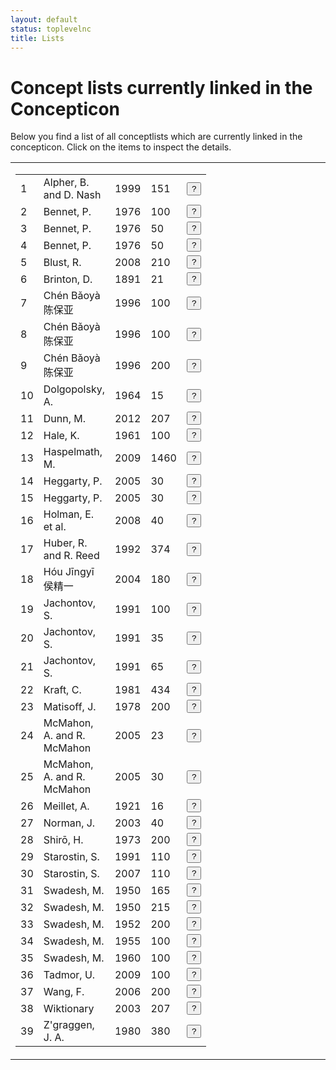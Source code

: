 ```yaml
---
layout: default
status: toplevelnc
title: Lists
---
```

<div style="display:none">t5</div>

# Concept lists currently linked in the Concepticon

Below you find a list of all conceptlists which are currently linked in the concepticon. Click on the items to inspect the details.





<table style="border:0px solid white;width:100%"><tr><td style="border:0px solid white;vertical-align:top;width:50%"><div style="display:inline;float:left">
<table id="conceptlists" class=""><tbody><tr id="Alpher-1999-151"><td>1</td><td>Alpher, B. and D. Nash</td><td>1999</td><td>151</td><td><button class="btn-xs btn" onclick="showReference('Alpher-1999-151')">?</button></td></tr><tr id="Bennet-1976-100"><td>2</td><td>Bennet, P.</td><td>1976</td><td>100</td><td><button class="btn-xs btn" onclick="showReference('Bennet-1976-100')">?</button></td></tr><tr id="Bennet-1976-50a"><td>3</td><td>Bennet, P.</td><td>1976</td><td>50</td><td><button class="btn-xs btn" onclick="showReference('Bennet-1976-50a')">?</button></td></tr><tr id="Bennet-1976-50b"><td>4</td><td>Bennet, P.</td><td>1976</td><td>50</td><td><button class="btn-xs btn" onclick="showReference('Bennet-1976-50b')">?</button></td></tr><tr id="Blust-2008-210"><td>5</td><td>Blust, R.</td><td>2008</td><td>210</td><td><button class="btn-xs btn" onclick="showReference('Blust-2008-210')">?</button></td></tr><tr id="Brinton-1891-21"><td>6</td><td>Brinton, D.</td><td>1891</td><td>21</td><td><button class="btn-xs btn" onclick="showReference('Brinton-1891-21')">?</button></td></tr><tr id="Chén-1996-100a"><td>7</td><td>Chén Bǎoyà 陈保亚</td><td>1996</td><td>100</td><td><button class="btn-xs btn" onclick="showReference('Chén-1996-100a')">?</button></td></tr><tr id="Chén-1996-100b"><td>8</td><td>Chén Bǎoyà 陈保亚</td><td>1996</td><td>100</td><td><button class="btn-xs btn" onclick="showReference('Chén-1996-100b')">?</button></td></tr><tr id="Chén-1996-200"><td>9</td><td>Chén Bǎoyà 陈保亚</td><td>1996</td><td>200</td><td><button class="btn-xs btn" onclick="showReference('Chén-1996-200')">?</button></td></tr><tr id="Dolgopolsky-1964-15"><td>10</td><td>Dolgopolsky, A.</td><td>1964</td><td>15</td><td><button class="btn-xs btn" onclick="showReference('Dolgopolsky-1964-15')">?</button></td></tr><tr id="Dunn-2012-207"><td>11</td><td>Dunn, M.</td><td>2012</td><td>207</td><td><button class="btn-xs btn" onclick="showReference('Dunn-2012-207')">?</button></td></tr><tr id="Hale-1961-100"><td>12</td><td>Hale, K.</td><td>1961</td><td>100</td><td><button class="btn-xs btn" onclick="showReference('Hale-1961-100')">?</button></td></tr><tr id="Haspelmath-2009-1460"><td>13</td><td>Haspelmath, M.</td><td>2009</td><td>1460</td><td><button class="btn-xs btn" onclick="showReference('Haspelmath-2009-1460')">?</button></td></tr><tr id="Heggarty-2005-30a"><td>14</td><td>Heggarty, P.</td><td>2005</td><td>30</td><td><button class="btn-xs btn" onclick="showReference('Heggarty-2005-30a')">?</button></td></tr><tr id="Heggarty-2005-30b"><td>15</td><td>Heggarty, P.</td><td>2005</td><td>30</td><td><button class="btn-xs btn" onclick="showReference('Heggarty-2005-30b')">?</button></td></tr><tr id="Holman-2008-40"><td>16</td><td>Holman, E. et al.</td><td>2008</td><td>40</td><td><button class="btn-xs btn" onclick="showReference('Holman-2008-40')">?</button></td></tr><tr id="Huber-1992-374"><td>17</td><td>Huber, R. and R. Reed</td><td>1992</td><td>374</td><td><button class="btn-xs btn" onclick="showReference('Huber-1992-374')">?</button></td></tr><tr id="Hóu-2004-180"><td>18</td><td>Hóu Jīngyī 侯精一</td><td>2004</td><td>180</td><td><button class="btn-xs btn" onclick="showReference('Hóu-2004-180')">?</button></td></tr><tr id="Jachontov-1991-100"><td>19</td><td>Jachontov, S.</td><td>1991</td><td>100</td><td><button class="btn-xs btn" onclick="showReference('Jachontov-1991-100')">?</button></td></tr><tr id="Jachontov-1991-35"><td>20</td><td>Jachontov, S.</td><td>1991</td><td>35</td><td><button class="btn-xs btn" onclick="showReference('Jachontov-1991-35')">?</button></td></tr><tr id="Jachontov-1991-65"><td>21</td><td>Jachontov, S.</td><td>1991</td><td>65</td><td><button class="btn-xs btn" onclick="showReference('Jachontov-1991-65')">?</button></td></tr><tr id="Kraft-1981-434"><td>22</td><td>Kraft, C.</td><td>1981</td><td>434</td><td><button class="btn-xs btn" onclick="showReference('Kraft-1981-434')">?</button></td></tr><tr id="Matisoff-1978-200"><td>23</td><td>Matisoff, J.</td><td>1978</td><td>200</td><td><button class="btn-xs btn" onclick="showReference('Matisoff-1978-200')">?</button></td></tr><tr id="McMahon-2005-23"><td>24</td><td>McMahon, A. and R. McMahon</td><td>2005</td><td>23</td><td><button class="btn-xs btn" onclick="showReference('McMahon-2005-23')">?</button></td></tr><tr id="McMahon-2005-30"><td>25</td><td>McMahon, A. and R. McMahon</td><td>2005</td><td>30</td><td><button class="btn-xs btn" onclick="showReference('McMahon-2005-30')">?</button></td></tr><tr id="Meillet-1921-16"><td>26</td><td>Meillet, A.</td><td>1921</td><td>16</td><td><button class="btn-xs btn" onclick="showReference('Meillet-1921-16')">?</button></td></tr><tr id="Norman-2003-40"><td>27</td><td>Norman, J.</td><td>2003</td><td>40</td><td><button class="btn-xs btn" onclick="showReference('Norman-2003-40')">?</button></td></tr><tr id="Shirō-1973-200"><td>28</td><td>Shirō, H.</td><td>1973</td><td>200</td><td><button class="btn-xs btn" onclick="showReference('Shirō-1973-200')">?</button></td></tr><tr id="Starostin-1991-110"><td>29</td><td>Starostin, S.</td><td>1991</td><td>110</td><td><button class="btn-xs btn" onclick="showReference('Starostin-1991-110')">?</button></td></tr><tr id="Starostin-2007-110"><td>30</td><td>Starostin, S.</td><td>2007</td><td>110</td><td><button class="btn-xs btn" onclick="showReference('Starostin-2007-110')">?</button></td></tr><tr id="Swadesh-1950-165"><td>31</td><td>Swadesh, M.</td><td>1950</td><td>165</td><td><button class="btn-xs btn" onclick="showReference('Swadesh-1950-165')">?</button></td></tr><tr id="Swadesh-1950-215"><td>32</td><td>Swadesh, M.</td><td>1950</td><td>215</td><td><button class="btn-xs btn" onclick="showReference('Swadesh-1950-215')">?</button></td></tr><tr id="Swadesh-1952-200"><td>33</td><td>Swadesh, M.</td><td>1952</td><td>200</td><td><button class="btn-xs btn" onclick="showReference('Swadesh-1952-200')">?</button></td></tr><tr id="Swadesh-1955-100"><td>34</td><td>Swadesh, M.</td><td>1955</td><td>100</td><td><button class="btn-xs btn" onclick="showReference('Swadesh-1955-100')">?</button></td></tr><tr id="Swadesh-1960-100"><td>35</td><td>Swadesh, M.</td><td>1960</td><td>100</td><td><button class="btn-xs btn" onclick="showReference('Swadesh-1960-100')">?</button></td></tr><tr id="Tadmor-2009-100"><td>36</td><td>Tadmor, U.</td><td>2009</td><td>100</td><td><button class="btn-xs btn" onclick="showReference('Tadmor-2009-100')">?</button></td></tr><tr id="Wang-2006-200"><td>37</td><td>Wang, F.</td><td>2006</td><td>200</td><td><button class="btn-xs btn" onclick="showReference('Wang-2006-200')">?</button></td></tr><tr id="Wiktionary-2003-207"><td>38</td><td>Wiktionary</td><td>2003</td><td>207</td><td><button class="btn-xs btn" onclick="showReference('Wiktionary-2003-207')">?</button></td></tr><tr id="Zgraggen-1980-380"><td>39</td><td>Z'graggen, J. A.</td><td>1980</td><td>380</td><td><button class="btn-xs btn" onclick="showReference('Zgraggen-1980-380')">?</button></td></tr></tbody></table></div></td><td style="border:0px solid white;vertical-align:top;"><div style="float:left;display:inline" id="popup"></div>
</td></tr></table>
<script src="media/vendor/jquery.dataTables.js"></script>
<script>var REFS = {"Brinton-1891-21": "<table class=\"reference dataTable\"> <tr><th>Identifier</th><td>Brinton-1891-21</td></tr> <tr><th>Compiler</th><td>Brinton, D.</td></tr> <tr><th>Date</th><td>1891</td></tr> <tr><th>Items</th><td>21</td></tr> <tr><th>Source L.</th><td>English</td></tr> <tr><th>Target L.</th><td>American languages</td></tr> <tr><th>References</th><td><p class=\"reference\">Brinton, D. (1891): <strong>The American race. A linguistic classification and ethnographic description of the native tribes of North and South America</strong>. N. D. C. Hodges: New York. <a class=\"evobib\" href=\"http://bibliography.lingpy.org?key=Brinton1891\" target=\"_blank\">REF</a> <a class=\"evobib\" href=\"https://github.com/concepticon/lists/blob/master/sources/Brinton1891.pdf?raw=true\" target=\"_blank\">PDF</a></p></td></tr> <tr><th>Note</th><td><p>This list of 21 items was used as a means to compare basic characteristics of different indigeneous languages of America.</p></td></tr><tr><th>View</th><td><a href=\"https://github.com/concepticon/lists/blob/master/conceptlists/Brinton-1891-21.tsv\" class=\"evobib\">RAW</a> <a href=\"compare.html?conceptlist=Brinton-1891-21\" class=\"evobib\">BROWSE</a></td></tr> <table>", "Swadesh-1950-215": "<table class=\"reference dataTable\"> <tr><th>Identifier</th><td>Swadesh-1950-215</td></tr> <tr><th>Compiler</th><td>Swadesh, M.</td></tr> <tr><th>Date</th><td>1950</td></tr> <tr><th>Items</th><td>215</td></tr> <tr><th>Source L.</th><td>English</td></tr> <tr><th>Target L.</th><td>Global</td></tr> <tr><th>References</th><td><p class=\"reference\">Swadesh, M. (1950): <strong>Salish internal relationships</strong>. <em>International Journal of American Linguistics</em> 16.4. 157-167. <a class=\"evobib\" href=\"http://bibliography.lingpy.org?key=Swadesh1950\" target=\"_blank\">REF</a> <a class=\"evobib\" href=\"https://github.com/concepticon/lists/blob/master/sources/Swadesh1950.pdf?raw=true\" target=\"_blank\">PDF</a></p></td></tr> <tr><th>Note</th><td><p>The first list which was proposed by Swadesh. He never applied it to the Salish language, since there was not enough data to translate the items into all Salish languages, but this was the initial list which Swadesh had envisioned. Note that in the original text, there is a spelling error, pointing to 225 items, although the actual number of items directly mentioned by Swadesh sums up to only 215.</p></td></tr><tr><th>View</th><td><a href=\"https://github.com/concepticon/lists/blob/master/conceptlists/Swadesh-1950-215.tsv\" class=\"evobib\">RAW</a> <a href=\"compare.html?conceptlist=Swadesh-1950-215\" class=\"evobib\">BROWSE</a></td></tr> <table>", "McMahon-2005-23": "<table class=\"reference dataTable\"> <tr><th>Identifier</th><td>McMahon-2005-23</td></tr> <tr><th>Compiler</th><td>McMahon, A. and R. McMahon</td></tr> <tr><th>Date</th><td>2005</td></tr> <tr><th>Items</th><td>23</td></tr> <tr><th>Source L.</th><td>English</td></tr> <tr><th>Target L.</th><td>Indo-European</td></tr> <tr><th>References</th><td><p class=\"reference\">McMahon, A. and R. McMahon (2005): <strong>Language classification by numbers</strong>. Oxford University Press: Oxford. <a class=\"evobib\" href=\"http://bibliography.lingpy.org?key=McMahon2005\" target=\"_blank\">REF</a> <a class=\"evobib\" href=\"https://github.com/concepticon/lists/blob/master/sources/McMahon2005.pdf?raw=true\" target=\"_blank\">PDF</a></p></td></tr> <tr><th>Note</th><td><p>This is what the authors call a \"lolo\" list for Indo-European languages in the database by <a href=\"http://bibliography.lingpy.org?key=Dyen1997\">Dyen et al. (1997)</a>, that is, a list low in \"reconstructability\" and low in \"retentiveness\". So the items are supposed to be among the less stable concepts that can be found in Swadesh-style databases for Indo-European languages.</p></td></tr><tr><th>View</th><td><a href=\"https://github.com/concepticon/lists/blob/master/conceptlists/McMahon-2005-23.tsv\" class=\"evobib\">RAW</a> <a href=\"compare.html?conceptlist=McMahon-2005-23\" class=\"evobib\">BROWSE</a></td></tr> <table>", "Jachontov-1991-100": "<table class=\"reference dataTable\"> <tr><th>Identifier</th><td>Jachontov-1991-100</td></tr> <tr><th>Compiler</th><td>Jachontov, S.</td></tr> <tr><th>Date</th><td>1991</td></tr> <tr><th>Items</th><td>100</td></tr> <tr><th>Source L.</th><td>Russian, English</td></tr> <tr><th>Target L.</th><td>Global</td></tr> <tr><th>References</th><td><p class=\"reference\">Starostin, S. (1991): <strong>Altajskaja problema i proischo\\vzdenije japonskogo jazyka [The Altaic problem and the origin of the Japanese language]</strong>. Nauka: Moscow. <a class=\"evobib\" href=\"http://bibliography.lingpy.org?key=Starostin1991\" target=\"_blank\">REF</a> <a class=\"evobib\" href=\"https://github.com/concepticon/lists/blob/master/sources/Starostin1991.pdf?raw=true\" target=\"_blank\">PDF</a></p></td></tr> <tr><th>Note</th><td><p>This is a concept list proposed by Sergej Jachontov as an alternative to <a href=\"lists.html?conceptlist=Swadesh-1955-100\">Swadesh's original list of 100 items</a>. In this list, 10 items from the original list were removed and 10 new items were added. The list was proposed much earlier than the source, but Jachontov never published his list officially. Note that there is a spelling error in the source of <a href=\"http://bibliography.lingpy.org?key=Starostin1991\">Starostin (1991: 91)</a>: In the source, the second item is labelled \"\u0442\u0435\u0447\u044c\" (\"float\") in Russian, although the alphabetical order suggests that \"\u0436\u0435\u0447\u044c\" (\"burn tr.\") was originally intended by the author.</p></td></tr><tr><th>View</th><td><a href=\"https://github.com/concepticon/lists/blob/master/conceptlists/Jachontov-1991-100.tsv\" class=\"evobib\">RAW</a> <a href=\"compare.html?conceptlist=Jachontov-1991-100\" class=\"evobib\">BROWSE</a></td></tr> <table>", "Tadmor-2009-100": "<table class=\"reference dataTable\"> <tr><th>Identifier</th><td>Tadmor-2009-100</td></tr> <tr><th>Compiler</th><td>Tadmor, U.</td></tr> <tr><th>Date</th><td>2009</td></tr> <tr><th>Items</th><td>100</td></tr> <tr><th>Source L.</th><td>English</td></tr> <tr><th>Target L.</th><td>Global</td></tr> <tr><th>References</th><td><p class=\"reference\">Tadmor, U. (2009): <strong>Loanwords in the world\u2019s languages</strong><strong>. Findings and results</strong>. In: Haspelmath, M. and U. Tadmor (eds.): <em>Loanwords in the world's languages</em>de Gruyter: Berlin and New York. 55-75. <a class=\"evobib\" href=\"http://bibliography.lingpy.org?key=Tadmor2009\" target=\"_blank\">REF</a> <a class=\"evobib\" href=\"https://github.com/concepticon/lists/blob/master/sources/Tadmor2009.pdf?raw=true\" target=\"_blank\">PDF</a></p></td></tr> <tr><th>Note</th><td><p>This list is assumed to contain concepts which are not only stable but also resistant to borrowing. The concepts were selected with help of the <a href=\"http://wold.clld.org\">World Loanword Database</a> which contains various information regarding lexical borrowing in different languages of the world.</p></td></tr><tr><th>View</th><td><a href=\"https://github.com/concepticon/lists/blob/master/conceptlists/Tadmor-2009-100.tsv\" class=\"evobib\">RAW</a> <a href=\"compare.html?conceptlist=Tadmor-2009-100\" class=\"evobib\">BROWSE</a></td></tr> <table>", "Swadesh-1950-165": "<table class=\"reference dataTable\"> <tr><th>Identifier</th><td>Swadesh-1950-165</td></tr> <tr><th>Compiler</th><td>Swadesh, M.</td></tr> <tr><th>Date</th><td>1950</td></tr> <tr><th>Items</th><td>165</td></tr> <tr><th>Source L.</th><td>English</td></tr> <tr><th>Target L.</th><td>Salish</td></tr> <tr><th>References</th><td><p class=\"reference\">Swadesh, M. (1950): <strong>Salish internal relationships</strong>. <em>International Journal of American Linguistics</em> 16.4. 157-167. <a class=\"evobib\" href=\"http://bibliography.lingpy.org?key=Swadesh1950\" target=\"_blank\">REF</a> <a class=\"evobib\" href=\"https://github.com/concepticon/lists/blob/master/sources/Swadesh1950.pdf?raw=true\" target=\"_blank\">PDF</a></p></td></tr> <tr><th>Note</th><td><p>The first list which was actually used by Morris Swadesh. Initially, Swadesh started from a concept list of 215 items, yet since the data did not allow to identify all of these, he then reduced the test list to 165 items for which he had enough attestations in the Salish languages.</p></td></tr><tr><th>View</th><td><a href=\"https://github.com/concepticon/lists/blob/master/conceptlists/Swadesh-1950-165.tsv\" class=\"evobib\">RAW</a> <a href=\"compare.html?conceptlist=Swadesh-1950-165\" class=\"evobib\">BROWSE</a></td></tr> <table>", "Wang-2006-200": "<table class=\"reference dataTable\"> <tr><th>Identifier</th><td>Wang-2006-200</td></tr> <tr><th>Compiler</th><td>Wang, F.</td></tr> <tr><th>Date</th><td>2006</td></tr> <tr><th>Items</th><td>200</td></tr> <tr><th>Source L.</th><td>Chinese, English</td></tr> <tr><th>Target L.</th><td>Chinese</td></tr> <tr><th>References</th><td><p class=\"reference\">Hamed, M. and F. Wang (2006): <strong>Stuck in the forest: Trees, networks and Chinese dialects</strong>. <em>Diachronica</em> 23. 29-60. <a class=\"evobib\" href=\"http://bibliography.lingpy.org?key=Hamed2006\" target=\"_blank\">REF</a> <a class=\"evobib\" href=\"https://github.com/concepticon/lists/blob/master/sources/Hamed2006.pdf?raw=true\" target=\"_blank\">PDF</a></p></td></tr> <tr><th>Note</th><td><p>This is a very close rendering of <a href=\"lists.html?conceptlist=Swadesh-1952-200\">Swadesh's traditional list of 200 items</a>, yet since it was designed as a testlist for Chinese dialects, there are some slight deviations from the original (compare, for example, the items for \"hot\", but also \"dull\" which is erroneously translated as \"stupid\"). Note that the data itself does not appear in any source, but was kindly provided by one of the authors.</p></td></tr><tr><th>View</th><td><a href=\"https://github.com/concepticon/lists/blob/master/conceptlists/Wang-2006-200.tsv\" class=\"evobib\">RAW</a> <a href=\"compare.html?conceptlist=Wang-2006-200\" class=\"evobib\">BROWSE</a></td></tr> <table>", "Bennet-1976-100": "<table class=\"reference dataTable\"> <tr><th>Identifier</th><td>Bennet-1976-100</td></tr> <tr><th>Compiler</th><td>Bennet, P.</td></tr> <tr><th>Date</th><td>1976</td></tr> <tr><th>Items</th><td>100</td></tr> <tr><th>Source L.</th><td>English</td></tr> <tr><th>Target L.</th><td>Bantu</td></tr> <tr><th>References</th><td><p class=\"reference\">Bennet, P. (1976): <strong>Some problems of Bantu lexicostatistics</strong>. <em>Cahiers de l'Institut de Linguistique de Louvain</em> 3.5-6. 147-173. <a class=\"evobib\" href=\"http://bibliography.lingpy.org?key=Bennet1976\" target=\"_blank\">REF</a> <a class=\"evobib\" href=\"https://github.com/concepticon/lists/blob/master/sources/Bennet1976.pdf?raw=true\" target=\"_blank\">PDF</a></p></td></tr> <tr><th>Note</th><td><p>This list was created to carry out lexicostatistical studies of Bantu languages. Originally, it is divided into two parts, one for nouns (<a href=\"lists.html?conceptlist=Bennet-1976-50\">163-165</a>) and one for verbs (<a href=\"lists.html?conceptlist=Bennet-1976-50b\">166f</a>). Here, we list both parts together.</p></td></tr><tr><th>View</th><td><a href=\"https://github.com/concepticon/lists/blob/master/conceptlists/Bennet-1976-100.tsv\" class=\"evobib\">RAW</a> <a href=\"compare.html?conceptlist=Bennet-1976-100\" class=\"evobib\">BROWSE</a></td></tr> <table>", "Swadesh-1952-200": "<table class=\"reference dataTable\"> <tr><th>Identifier</th><td>Swadesh-1952-200</td></tr> <tr><th>Compiler</th><td>Swadesh, M.</td></tr> <tr><th>Date</th><td>1952</td></tr> <tr><th>Items</th><td>200</td></tr> <tr><th>Source L.</th><td>English</td></tr> <tr><th>Target L.</th><td>Global</td></tr> <tr><th>References</th><td><p class=\"reference\">Swadesh, M. (1952): <strong>Lexico-statistic dating of prehistoric ethnic contacts</strong><strong>. With special reference to North American Indians and Eskimos</strong>. <em>Proceedings of the American Philosophical Society</em> 96.4. 452-463. <a class=\"evobib\" href=\"http://bibliography.lingpy.org?key=Swadesh1952\" target=\"_blank\">REF</a> <a class=\"evobib\" href=\"https://github.com/concepticon/lists/blob/master/sources/Swadesh1952.pdf?raw=true\" target=\"_blank\">PDF</a></p></td></tr> <tr><th>Note</th><td><p>Swadesh's famous list of 200 supposedly stable concepts.</p></td></tr><tr><th>View</th><td><a href=\"https://github.com/concepticon/lists/blob/master/conceptlists/Swadesh-1952-200.tsv\" class=\"evobib\">RAW</a> <a href=\"compare.html?conceptlist=Swadesh-1952-200\" class=\"evobib\">BROWSE</a></td></tr> <table>", "Norman-2003-40": "<table class=\"reference dataTable\"> <tr><th>Identifier</th><td>Norman-2003-40</td></tr> <tr><th>Compiler</th><td>Norman, J.</td></tr> <tr><th>Date</th><td>2003</td></tr> <tr><th>Items</th><td>40</td></tr> <tr><th>Source L.</th><td>English</td></tr> <tr><th>Target L.</th><td>Chinese</td></tr> <tr><th>References</th><td><p class=\"reference\">Norman, J. (2003): <strong>The Chinese dialects</strong><strong>. Phonology</strong>. In: Thurgood, G. and R. LaPolla (eds.): <em>The Sino-Tibetan languages</em>Routledge: London and New York. 72-83. <a class=\"evobib\" href=\"http://bibliography.lingpy.org?key=Norman2003\" target=\"_blank\">REF</a> <a class=\"evobib\" href=\"https://github.com/concepticon/lists/blob/master/sources/Norman2003.pdf?raw=true\" target=\"_blank\">PDF</a></p></td></tr> <tr><th>Note</th><td><p>This list of 40 items was proposed as a diagnostic test list to check whether a language belongs to the group of Sinitic languages or not. Note that what is labelled as \"common chinese\" in the list is a reconstruction system similar to that of Middle Chinese, but -- according to J. Norman -- less biased by the character readings of the traditional rhyme dictionaries published around 600 AD.</p></td></tr><tr><th>View</th><td><a href=\"https://github.com/concepticon/lists/blob/master/conceptlists/Norman-2003-40.tsv\" class=\"evobib\">RAW</a> <a href=\"compare.html?conceptlist=Norman-2003-40\" class=\"evobib\">BROWSE</a></td></tr> <table>", "Zgraggen-1980-380": "<table class=\"reference dataTable\"> <tr><th>Identifier</th><td>Zgraggen-1980-380</td></tr> <tr><th>Compiler</th><td>Z'graggen, J. A.</td></tr> <tr><th>Date</th><td>1980</td></tr> <tr><th>Items</th><td>380</td></tr> <tr><th>Source L.</th><td>English</td></tr> <tr><th>Target L.</th><td>New Guinea</td></tr> <tr><th>References</th><td><p class=\"reference\">Z'graggen, J. (1980): <strong>A comparative word list of the Rai Coast languages, Madang province, Papua New Guinea</strong>. Australian National University: Canberra. <a class=\"evobib\" href=\"http://bibliography.lingpy.org?key=Zgraggen1980\" target=\"_blank\">REF</a> <a class=\"evobib\" href=\"https://github.com/concepticon/lists/blob/master/sources/Zgraggen1980.pdf?raw=true\" target=\"_blank\">PDF</a></p></td></tr> <tr><th>Note</th><td></td></tr><tr><th>View</th><td><a href=\"https://github.com/concepticon/lists/blob/master/conceptlists/Zgraggen-1980-380.tsv\" class=\"evobib\">RAW</a> <a href=\"compare.html?conceptlist=Zgraggen-1980-380\" class=\"evobib\">BROWSE</a></td></tr> <table>", "Starostin-1991-110": "<table class=\"reference dataTable\"> <tr><th>Identifier</th><td>Starostin-1991-110</td></tr> <tr><th>Compiler</th><td>Starostin, S.</td></tr> <tr><th>Date</th><td>1991</td></tr> <tr><th>Items</th><td>110</td></tr> <tr><th>Source L.</th><td>English, Russian</td></tr> <tr><th>Target L.</th><td>Global</td></tr> <tr><th>References</th><td><p class=\"reference\">Starostin, S. (1991): <strong>Altajskaja problema i proischo\\vzdenije japonskogo jazyka [The Altaic problem and the origin of the Japanese language]</strong>. Nauka: Moscow. <a class=\"evobib\" href=\"http://bibliography.lingpy.org?key=Starostin1991\" target=\"_blank\">REF</a> <a class=\"evobib\" href=\"https://github.com/concepticon/lists/blob/master/sources/Starostin1991.pdf?raw=true\" target=\"_blank\">PDF</a></p></td></tr> <tr><th>Note</th><td><p>This list of 110 items is the basis of the large lexicostatistical data collection of the <a href=\"http://starling.rinet.ru/\">Tower of Babel</a> project and serves also as the basic concept list of its successor, the <a href=\"http://starling.rinet.ru/new100/main.htm\">Global Lexicostatistical Database</a>. The list itself is a merger of <a href=\"lists.html?conceptlist=Swadesh-1955-100\">Swadesh's 100-item list</a> and <a href=\"lists.html?conceptlist=Jachontov-1991-100\">Jachontov's 100-item list</a>. It is also available in <a href=\"lists.html?conceptlist=Starostin-2007-110\">ranked order</a> with ranks reflecting the supposed stability of the items.</p></td></tr><tr><th>View</th><td><a href=\"https://github.com/concepticon/lists/blob/master/conceptlists/Starostin-1991-110.tsv\" class=\"evobib\">RAW</a> <a href=\"compare.html?conceptlist=Starostin-1991-110\" class=\"evobib\">BROWSE</a></td></tr> <table>", "Ch\u00e9n-1996-100a": "<table class=\"reference dataTable\"> <tr><th>Identifier</th><td>Ch\u00e9n-1996-100a</td></tr> <tr><th>Compiler</th><td>Ch\u00e9n B\u01ceoy\u00e0 \u9648\u4fdd\u4e9a</td></tr> <tr><th>Date</th><td>1996</td></tr> <tr><th>Items</th><td>100</td></tr> <tr><th>Source L.</th><td>Chinese</td></tr> <tr><th>Target L.</th><td>Chinese, Tai</td></tr> <tr><th>References</th><td><p class=\"reference\">Ch\u00e9n B\u01ceoy\u00e0 \u9648\u4fdd\u4e9a (1996): <strong>L\u00f9n y\u01d4y\u00e1n ji\u0113ch\u00f9 y\u01d4 y\u01d4y\u00e1n li\u00e1nm\u00e9ng</strong> \u8bba\u8bed\u8a00\u63a5\u89e6\u4e0e\u8bed\u8a00\u8054\u76df [Language contact and language unions]. Y\u01d4w\u00e9n \u8bed\u6587: B\u011bij\u012bng \u5317\u4eac. <a class=\"evobib\" href=\"http://bibliography.lingpy.org?key=Chen1996\" target=\"_blank\">REF</a> <a class=\"evobib\" href=\"https://github.com/concepticon/lists/blob/master/sources/Chen1996.pdf?raw=true\" target=\"_blank\">PDF</a></p></td></tr> <tr><th>Note</th><td><p>This is the supposedly stable part of a concept list, slightly modified from Swadesh's originial <a href=\"lists.html?conceptlist=Swadesh-1952-200\">concept list of 200 Items</a>.</p></td></tr><tr><th>View</th><td><a href=\"https://github.com/concepticon/lists/blob/master/conceptlists/Chen-1996-100a.tsv\" class=\"evobib\">RAW</a> <a href=\"compare.html?conceptlist=Ch\u00e9n-1996-100a\" class=\"evobib\">BROWSE</a></td></tr> <table>", "Heggarty-2005-30b": "<table class=\"reference dataTable\"> <tr><th>Identifier</th><td>Heggarty-2005-30b</td></tr> <tr><th>Compiler</th><td>Heggarty, P.</td></tr> <tr><th>Date</th><td>2005</td></tr> <tr><th>Items</th><td>30</td></tr> <tr><th>Source L.</th><td>English</td></tr> <tr><th>Target L.</th><td>Andean</td></tr> <tr><th>References</th><td><p class=\"reference\">McMahon, A. and R. McMahon (2005): <strong>Language classification by numbers</strong>. Oxford University Press: Oxford. <a class=\"evobib\" href=\"http://bibliography.lingpy.org?key=McMahon2005\" target=\"_blank\">REF</a> <a class=\"evobib\" href=\"https://github.com/concepticon/lists/blob/master/sources/McMahon2005.pdf?raw=true\" target=\"_blank\">PDF</a></p></td></tr> <tr><th>Note</th><td><p>This is what <a href=\"http://bibliography.lingpy.org?key=McMahon2005\">McMahon and McMahon (2005)</a> call a \"lolo\" list for Andean languages, that is, a list low in \"reconstructability\" and low in \"retentiveness\". So the items are supposed to be among the less stable concepts that can be found in the original lexicostatistical database of Andean languages.</p></td></tr><tr><th>View</th><td><a href=\"https://github.com/concepticon/lists/blob/master/conceptlists/Heggarty-2005-30b.tsv\" class=\"evobib\">RAW</a> <a href=\"compare.html?conceptlist=Heggarty-2005-30b\" class=\"evobib\">BROWSE</a></td></tr> <table>", "Wiktionary-2003-207": "<table class=\"reference dataTable\"> <tr><th>Identifier</th><td>Wiktionary-2003-207</td></tr> <tr><th>Compiler</th><td>Wiktionary</td></tr> <tr><th>Date</th><td>2003</td></tr> <tr><th>Items</th><td>207</td></tr> <tr><th>Source L.</th><td>English</td></tr> <tr><th>Target L.</th><td>Global</td></tr> <tr><th>References</th><td><p class=\"reference\">Wiktionary (2012): <strong>Wiktionary</strong><strong>. The free dictionary</strong>. <a href=\"http://en.wiktionary.org/\">http://en.wiktionary.org/</a>. <a class=\"evobib\" href=\"http://bibliography.lingpy.org?key=Wiktionary\" target=\"_blank\">REF</a> <a class=\"evobib\" href=\"https://github.com/concepticon/lists/blob/master/sources/Wiktionary.pdf?raw=true\" target=\"_blank\">PDF</a></p><p class=\"reference\">Swadesh, M. (1952): <strong>Lexico-statistic dating of prehistoric ethnic contacts</strong><strong>. With special reference to North American Indians and Eskimos</strong>. <em>Proceedings of the American Philosophical Society</em> 96.4. 452-463. <a class=\"evobib\" href=\"http://bibliography.lingpy.org?key=Swadesh1952\" target=\"_blank\">REF</a> <a class=\"evobib\" href=\"https://github.com/concepticon/lists/blob/master/sources/Swadesh1952.pdf?raw=true\" target=\"_blank\">PDF</a></p><p class=\"reference\">Swadesh, M. (1955): <strong>Towards greater accuracy in lexicostatistic dating</strong>. <em>International Journal of American Linguistics</em> 21.2. 121-137. <a class=\"evobib\" href=\"http://bibliography.lingpy.org?key=Swadesh1955\" target=\"_blank\">REF</a> <a class=\"evobib\" href=\"https://github.com/concepticon/lists/blob/master/sources/Swadesh1955.pdf?raw=true\" target=\"_blank\">PDF</a></p></td></tr> <tr><th>Note</th><td><p>As far as it is possible to follow the editing history of the <a href=\"http://en.wiktionary.org\">Wiktionary project</a>, it seems that this concept list was first proposed in 2003. It was supposed to be a pure merger of the concepts which Swadesh proposed in <a href=\"lists.html?conceptlist=Swadesh-1952-200\">1952</a> and <a href=\"lists.html?conceptlist=Swadesh-1955-100\">1955</a>. However, the editors did not notice (or deliberately ignored) that the former list explicitly lists the intransitive form of \"to burn\", while the latter lists \"to burn\" as transitive. Similar problems hold for \"rain\" which is explicitly labelled as a verb in the 200 item list, while no further specification is given in the 100 item list. One may of course say that these differences are minor ones, yet as a comparison with alternative approaches using the classical \"Swadesh list\" show, the incomplete descriptions of glosses have lead to a rather great degree of fuzziness in the application of concept lists for the purpose of language comparison.</p></td></tr><tr><th>View</th><td><a href=\"https://github.com/concepticon/lists/blob/master/conceptlists/Wiktionary-2003-207.tsv\" class=\"evobib\">RAW</a> <a href=\"compare.html?conceptlist=Wiktionary-2003-207\" class=\"evobib\">BROWSE</a></td></tr> <table>", "Dolgopolsky-1964-15": "<table class=\"reference dataTable\"> <tr><th>Identifier</th><td>Dolgopolsky-1964-15</td></tr> <tr><th>Compiler</th><td>Dolgopolsky, A.</td></tr> <tr><th>Date</th><td>1964</td></tr> <tr><th>Items</th><td>15</td></tr> <tr><th>Source L.</th><td>Russian, English</td></tr> <tr><th>Target L.</th><td>Global</td></tr> <tr><th>References</th><td><p class=\"reference\">Dolgopolsky, A. (1964): <strong>Gipoteza drevnej\u0161ego rodstva jazykovych semej Severnoj Evrazii s verojatnostej to\u010dky zrenija</strong> [A probabilistic hypothesis concering the oldest relationships among the language families of Northern Eurasia]. <em>Voprosy Jazykoznanija</em> 2. 53-63. <a class=\"evobib\" href=\"http://bibliography.lingpy.org?key=Dolgopolsky1964\" target=\"_blank\">REF</a> <a class=\"evobib\" href=\"https://github.com/concepticon/lists/blob/master/sources/Dolgopolsky1964.pdf?raw=true\" target=\"_blank\">PDF</a></p><p class=\"reference\">Dolgopolsky, A. and V. Shevoroshkin (1986): <strong>A probabilistic hypothesis concerning the oldest relationships among the language families of northern Eurasia</strong>. In: : Karoma Publisher: Ann Arbor. 27-50. <a class=\"evobib\" href=\"http://bibliography.lingpy.org?key=Dolgopolsky1986\" target=\"_blank\">REF</a> <a class=\"evobib\" href=\"https://github.com/concepticon/lists/blob/master/sources/Dolgopolsky1986.pdf?raw=true\" target=\"_blank\">PDF</a></p></td></tr> <tr><th>Note</th><td><p>This list proposed by A. Dolgopolsky in 1964 was claimed to be \"ultrastable\", reflecting concepts which are barely replaced during language evolution. Since Dolgopolsky makes no distinction between \"who\" and \"what\", the list can be mapped to more than just the proposed 15 concepts in other concept lists (such as, for example, the <a href=\"lists.html?conceptlist=Swadesh-1955-100\">100 item list by Swadesh</a>).</p></td></tr><tr><th>View</th><td><a href=\"https://github.com/concepticon/lists/blob/master/conceptlists/Dolgopolsky-1964-15.tsv\" class=\"evobib\">RAW</a> <a href=\"compare.html?conceptlist=Dolgopolsky-1964-15\" class=\"evobib\">BROWSE</a></td></tr> <table>", "Heggarty-2005-30a": "<table class=\"reference dataTable\"> <tr><th>Identifier</th><td>Heggarty-2005-30a</td></tr> <tr><th>Compiler</th><td>Heggarty, P.</td></tr> <tr><th>Date</th><td>2005</td></tr> <tr><th>Items</th><td>30</td></tr> <tr><th>Source L.</th><td>English</td></tr> <tr><th>Target L.</th><td>Andean</td></tr> <tr><th>References</th><td><p class=\"reference\">McMahon, A. and R. McMahon (2005): <strong>Language classification by numbers</strong>. Oxford University Press: Oxford. <a class=\"evobib\" href=\"http://bibliography.lingpy.org?key=McMahon2005\" target=\"_blank\">REF</a> <a class=\"evobib\" href=\"https://github.com/concepticon/lists/blob/master/sources/McMahon2005.pdf?raw=true\" target=\"_blank\">PDF</a></p></td></tr> <tr><th>Note</th><td><p>This is what <a href=\"http://bibliography.lingpy.org?key=McMahon2005\">McMahon and McMahon (2005)</a> call a \"hihi\" list for Andean languages, that is, a list high in \"reconstructability\" and high in \"retentiveness\". So the items are supposed to be among the most stable concepts that can be found in the Andean languages.</p></td></tr><tr><th>View</th><td><a href=\"https://github.com/concepticon/lists/blob/master/conceptlists/Heggarty-2005-30a.tsv\" class=\"evobib\">RAW</a> <a href=\"compare.html?conceptlist=Heggarty-2005-30a\" class=\"evobib\">BROWSE</a></td></tr> <table>", "Jachontov-1991-65": "<table class=\"reference dataTable\"> <tr><th>Identifier</th><td>Jachontov-1991-65</td></tr> <tr><th>Compiler</th><td>Jachontov, S.</td></tr> <tr><th>Date</th><td>1991</td></tr> <tr><th>Items</th><td>65</td></tr> <tr><th>Source L.</th><td>Russian, English</td></tr> <tr><th>Target L.</th><td>Global</td></tr> <tr><th>References</th><td><p class=\"reference\">Starostin, S. (1991): <strong>Altajskaja problema i proischo\\vzdenije japonskogo jazyka [The Altaic problem and the origin of the Japanese language]</strong>. Nauka: Moscow. <a class=\"evobib\" href=\"http://bibliography.lingpy.org?key=Starostin1991\" target=\"_blank\">REF</a> <a class=\"evobib\" href=\"https://github.com/concepticon/lists/blob/master/sources/Starostin1991.pdf?raw=true\" target=\"_blank\">PDF</a></p></td></tr> <tr><th>Note</th><td><p>This is the supposedly less stable part of <a href=\"lists.html?conceptlist=Jachontov-1991-100\">Jachontovs list of 100 items</a>.</p></td></tr><tr><th>View</th><td><a href=\"https://github.com/concepticon/lists/blob/master/conceptlists/Jachontov-1991-65.tsv\" class=\"evobib\">RAW</a> <a href=\"compare.html?conceptlist=Jachontov-1991-65\" class=\"evobib\">BROWSE</a></td></tr> <table>", "Holman-2008-40": "<table class=\"reference dataTable\"> <tr><th>Identifier</th><td>Holman-2008-40</td></tr> <tr><th>Compiler</th><td>Holman, E., S. Wichmann, C. Brown, V. Velupillai, A. M\u00fcller, and D. Bakker</td></tr> <tr><th>Date</th><td>2008</td></tr> <tr><th>Items</th><td>40</td></tr> <tr><th>Source L.</th><td>English</td></tr> <tr><th>Target L.</th><td>Global</td></tr> <tr><th>References</th><td><p class=\"reference\">Holman, E., S. Wichmann, C. Brown, V. Velupillai, A. M\u00fcller, and D. Bakker (2008): <strong>Advances in automated language classification</strong>. In: Arppe, A., K. Sinnem\u00e4ki, and U. Nikann (eds.): <em>Quantitative Investigations in Theoretical Linguistics</em>University of Helsinki: Helsinki. 40-43. <a class=\"evobib\" href=\"http://bibliography.lingpy.org?key=Holman2008a\" target=\"_blank\">REF</a> <a class=\"evobib\" href=\"https://github.com/concepticon/lists/blob/master/sources/Holman2008a.pdf?raw=true\" target=\"_blank\">PDF</a></p></td></tr> <tr><th>Note</th><td><p>This list is supposed to be very stable and has been used as the reference list for the <a href=\"http://email.eva.mpg.de/~wichmann/ASJPHomePage.htm\">ASJP project</a> in which 40-word lists of more than two thirds of all languages of the world were collected.</p></td></tr><tr><th>View</th><td><a href=\"https://github.com/concepticon/lists/blob/master/conceptlists/Holman-2008-40.tsv\" class=\"evobib\">RAW</a> <a href=\"compare.html?conceptlist=Holman-2008-40\" class=\"evobib\">BROWSE</a></td></tr> <table>", "Dunn-2012-207": "<table class=\"reference dataTable\"> <tr><th>Identifier</th><td>Dunn-2012-207</td></tr> <tr><th>Compiler</th><td>Dunn, M.</td></tr> <tr><th>Date</th><td>2012</td></tr> <tr><th>Items</th><td>207</td></tr> <tr><th>Source L.</th><td>English</td></tr> <tr><th>Target L.</th><td>Indo-European</td></tr> <tr><th>References</th><td><p class=\"reference\">Dunn, M. (ed.) (2012): <strong>Indo-European lexical cognacy database (IELex)</strong>. Online resource. <a href=\"http://ielex.mpi.nl/\">http://ielex.mpi.nl/</a>. <a class=\"evobib\" href=\"http://bibliography.lingpy.org?key=Dunn2012\" target=\"_blank\">REF</a> <a class=\"evobib\" href=\"https://github.com/concepticon/lists/blob/master/sources/Dunn2012.pdf?raw=true\" target=\"_blank\">PDF</a></p></td></tr> <tr><th>Note</th><td><p>This list of 207 items used in the <a href=\"http://ielex.mpi.nl\">Indo-European Lexical Cognacy Database</a> is a close but not exact merger of <a href=\"lists.html?conceptlist=Swadesh-1952-200\">Swadesh's list of 200 items</a> and his <a href=\"lists.html?conceptlist=Swadesh-1955-100\">list of 100 items</a>. It is not exact, since transitive and intransitive forms of the verb to burn which occur separately in the initial lists, are merged into one item. This list is also used as the basic list behind the <a href=\"http://en.wiktionary.org/wiki/Appendix:Spanish_Swadesh_list\">Wiktionary Swadesh Lists</a> (see the <a href=\"lists.html?conceptlist=wiktionary-207\">Wiktionary swadesh list</a>.</p></td></tr><tr><th>View</th><td><a href=\"https://github.com/concepticon/lists/blob/master/conceptlists/Dunn-2012-207.tsv\" class=\"evobib\">RAW</a> <a href=\"compare.html?conceptlist=Dunn-2012-207\" class=\"evobib\">BROWSE</a></td></tr> <table>", "Starostin-2007-110": "<table class=\"reference dataTable\"> <tr><th>Identifier</th><td>Starostin-2007-110</td></tr> <tr><th>Compiler</th><td>Starostin, S.</td></tr> <tr><th>Date</th><td>2007</td></tr> <tr><th>Items</th><td>110</td></tr> <tr><th>Source L.</th><td>Russian</td></tr> <tr><th>Target L.</th><td>Global</td></tr> <tr><th>References</th><td><p class=\"reference\">Starostin, S. (2007): <strong>Opredelenije ustoj\u010divosti bazisnoj leksiki</strong> Determining the stability of basic words. In: : <em>S. A. Starostin: Trudy po jazykoznaniju</em>Languages of Slavic Cultures: Moscow. 580-590. <a class=\"evobib\" href=\"http://bibliography.lingpy.org?key=Starostin2007\" target=\"_blank\">REF</a> <a class=\"evobib\" href=\"https://github.com/concepticon/lists/blob/master/sources/Starostin2007.pdf?raw=true\" target=\"_blank\">PDF</a></p></td></tr> <tr><th>Note</th><td><p>This is a ranked version of the \"traditional\" concept list of the <a href=\"http://starling.rinet.ru\">Tower of Babel</a> project.</p></td></tr><tr><th>View</th><td><a href=\"https://github.com/concepticon/lists/blob/master/conceptlists/Starostin-2007-110.tsv\" class=\"evobib\">RAW</a> <a href=\"compare.html?conceptlist=Starostin-2007-110\" class=\"evobib\">BROWSE</a></td></tr> <table>", "Ch\u00e9n-1996-100b": "<table class=\"reference dataTable\"> <tr><th>Identifier</th><td>Ch\u00e9n-1996-100b</td></tr> <tr><th>Compiler</th><td>Ch\u00e9n B\u01ceoy\u00e0 \u9648\u4fdd\u4e9a</td></tr> <tr><th>Date</th><td>1996</td></tr> <tr><th>Items</th><td>100</td></tr> <tr><th>Source L.</th><td>Chinese</td></tr> <tr><th>Target L.</th><td>Chinese, Tai</td></tr> <tr><th>References</th><td><p class=\"reference\">Ch\u00e9n B\u01ceoy\u00e0 \u9648\u4fdd\u4e9a (1996): <strong>L\u00f9n y\u01d4y\u00e1n ji\u0113ch\u00f9 y\u01d4 y\u01d4y\u00e1n li\u00e1nm\u00e9ng</strong> \u8bba\u8bed\u8a00\u63a5\u89e6\u4e0e\u8bed\u8a00\u8054\u76df [Language contact and language unions]. Y\u01d4w\u00e9n \u8bed\u6587: B\u011bij\u012bng \u5317\u4eac. <a class=\"evobib\" href=\"http://bibliography.lingpy.org?key=Chen1996\" target=\"_blank\">REF</a> <a class=\"evobib\" href=\"https://github.com/concepticon/lists/blob/master/sources/Chen1996.pdf?raw=true\" target=\"_blank\">PDF</a></p></td></tr> <tr><th>Note</th><td><p>This is the supposedly less stable part of the concept list, slightly modified from Swadesh's originial <a href=\"lists.html?conceptlist=Swadesh-1952-200\">concept list of 200 Items</a>.</p></td></tr><tr><th>View</th><td><a href=\"https://github.com/concepticon/lists/blob/master/conceptlists/Chen-1996-100b.tsv\" class=\"evobib\">RAW</a> <a href=\"compare.html?conceptlist=Ch\u00e9n-1996-100b\" class=\"evobib\">BROWSE</a></td></tr> <table>", "Shir\u014d-1973-200": "<table class=\"reference dataTable\"> <tr><th>Identifier</th><td>Shir\u014d-1973-200</td></tr> <tr><th>Compiler</th><td>Shir\u014d, H.</td></tr> <tr><th>Date</th><td>1973</td></tr> <tr><th>Items</th><td>200</td></tr> <tr><th>Source L.</th><td>English</td></tr> <tr><th>Target L.</th><td>Japanese</td></tr> <tr><th>References</th><td><p class=\"reference\">Shir\u014d, H. (1973): <strong>Japanese dialects</strong>. In: Hoenigswald, H. and R. Langacre (eds.): <em>Diachronic, areal and typological linguistics</em>Mouton: The Hague and Paris. 368-400. <a class=\"evobib\" href=\"http://bibliography.lingpy.org?key=Shiro1973\" target=\"_blank\">REF</a> <a class=\"evobib\" href=\"https://github.com/concepticon/lists/blob/master/sources/Shiro1973.pdf?raw=true\" target=\"_blank\">PDF</a></p></td></tr> <tr><th>Note</th><td><p>This concept list of 200 items was proposed as a diagnostic test list for lexicostatistical studies of Japanese dialects. The list slightly differs from <a href=\"lists.html?conceptlist=Swadesh-1952-200\">Swadesh's list of 200 items</a>, althought the explicitly mentions on page 375 that the englarged 200 item list of Swadesh is being used.</p></td></tr><tr><th>View</th><td><a href=\"https://github.com/concepticon/lists/blob/master/conceptlists/Shiro-1973-200.tsv\" class=\"evobib\">RAW</a> <a href=\"compare.html?conceptlist=Shir\u014d-1973-200\" class=\"evobib\">BROWSE</a></td></tr> <table>", "Ch\u00e9n-1996-200": "<table class=\"reference dataTable\"> <tr><th>Identifier</th><td>Ch\u00e9n-1996-200</td></tr> <tr><th>Compiler</th><td>Ch\u00e9n B\u01ceoy\u00e0 \u9648\u4fdd\u4e9a</td></tr> <tr><th>Date</th><td>1996</td></tr> <tr><th>Items</th><td>200</td></tr> <tr><th>Source L.</th><td>Chinese</td></tr> <tr><th>Target L.</th><td>Chinese, Tai</td></tr> <tr><th>References</th><td><p class=\"reference\">Ch\u00e9n B\u01ceoy\u00e0 \u9648\u4fdd\u4e9a (1996): <strong>L\u00f9n y\u01d4y\u00e1n ji\u0113ch\u00f9 y\u01d4 y\u01d4y\u00e1n li\u00e1nm\u00e9ng</strong> \u8bba\u8bed\u8a00\u63a5\u89e6\u4e0e\u8bed\u8a00\u8054\u76df [Language contact and language unions]. Y\u01d4w\u00e9n \u8bed\u6587: B\u011bij\u012bng \u5317\u4eac. <a class=\"evobib\" href=\"http://bibliography.lingpy.org?key=Chen1996\" target=\"_blank\">REF</a> <a class=\"evobib\" href=\"https://github.com/concepticon/lists/blob/master/sources/Chen1996.pdf?raw=true\" target=\"_blank\">PDF</a></p></td></tr> <tr><th>Note</th><td><p>This is the full concept list proposed by Ch\u00e9n, slightly modified from the originial <a href=\"lists.html?conceptlist=Swadesh-1952-200\">concept list of 200 items by Swadesh</a>.</p></td></tr><tr><th>View</th><td><a href=\"https://github.com/concepticon/lists/blob/master/conceptlists/Chen-1996-200.tsv\" class=\"evobib\">RAW</a> <a href=\"compare.html?conceptlist=Ch\u00e9n-1996-200\" class=\"evobib\">BROWSE</a></td></tr> <table>", "Matisoff-1978-200": "<table class=\"reference dataTable\"> <tr><th>Identifier</th><td>Matisoff-1978-200</td></tr> <tr><th>Compiler</th><td>Matisoff, J.</td></tr> <tr><th>Date</th><td>1978</td></tr> <tr><th>Items</th><td>200</td></tr> <tr><th>Source L.</th><td>English</td></tr> <tr><th>Target L.</th><td>Sino-Tibetan</td></tr> <tr><th>References</th><td><p class=\"reference\">Matisoff, J. (2000): <strong>On the uselessness of glottochronology for the subgrouping of Tibeto-Burman</strong>. In: : 333-371. <a class=\"evobib\" href=\"http://bibliography.lingpy.org?key=Matisoff2000\" target=\"_blank\">REF</a> <a class=\"evobib\" href=\"https://github.com/concepticon/lists/blob/master/sources/Matisoff2000.pdf?raw=true\" target=\"_blank\">PDF</a></p><p class=\"reference\">Matisoff, J. (1978): <strong>Variational semantics in Tibeto-Burman. The 'organic' approach to linguistic comparison</strong>. Institute for the Study of Human Issues: <a class=\"evobib\" href=\"http://bibliography.lingpy.org?key=Matisoff1978\" target=\"_blank\">REF</a> <a class=\"evobib\" href=\"https://github.com/concepticon/lists/blob/master/sources/Matisoff1978.pdf?raw=true\" target=\"_blank\">PDF</a></p></td></tr> <tr><th>Note</th><td><p>This list was first proposed in 1978, but our current source is based on a reprinted version of the list published in 2000. The list was intended as a counterpart to \"global\" wordlists which were proposed by authors such as M. Swadesh (<a href=\"http://bibliography.lingpy.org?key=Swadesh1955\">1955</a>) as general-purpose lists which ideally would be applicable to all languages of the world. In contrast, Matisoff proposed his list as being \"Culturally and Linguistically Meaningful\nfor Southeast Asia\" (CALMSEA), but not necessarily for other language areas.</p></td></tr><tr><th>View</th><td><a href=\"https://github.com/concepticon/lists/blob/master/conceptlists/Matisoff-1978-200.tsv\" class=\"evobib\">RAW</a> <a href=\"compare.html?conceptlist=Matisoff-1978-200\" class=\"evobib\">BROWSE</a></td></tr> <table>", "Hale-1961-100": "<table class=\"reference dataTable\"> <tr><th>Identifier</th><td>Hale-1961-100</td></tr> <tr><th>Compiler</th><td>Hale, K.</td></tr> <tr><th>Date</th><td>1961</td></tr> <tr><th>Items</th><td>100</td></tr> <tr><th>Source L.</th><td>English</td></tr> <tr><th>Target L.</th><td>Australian</td></tr> <tr><th>References</th><td><p class=\"reference\">Alpher, B. and D. Nash (1999): <strong>Lexical replacement and cognate equilibrium in Australia</strong>. <em>Australian Journal of Linguistics</em> 19.1. 5-56. <a class=\"evobib\" href=\"http://bibliography.lingpy.org?key=Alpher1999\" target=\"_blank\">REF</a> <a class=\"evobib\" href=\"https://github.com/concepticon/lists/blob/master/sources/Alpher1999.pdf?raw=true\" target=\"_blank\">PDF</a></p></td></tr> <tr><th>Note</th><td><p>According to <a href=\"http://bibliography.lingpy.org?key=Alpher1999\">Alpher and Nash (1999)</a>, this list has been created by K. Hale and is\nreflected in an unpublished resource from 1961.</p></td></tr><tr><th>View</th><td><a href=\"https://github.com/concepticon/lists/blob/master/conceptlists/Hale-1961-100.tsv\" class=\"evobib\">RAW</a> <a href=\"compare.html?conceptlist=Hale-1961-100\" class=\"evobib\">BROWSE</a></td></tr> <table>", "Bennet-1976-50a": "<table class=\"reference dataTable\"> <tr><th>Identifier</th><td>Bennet-1976-50a</td></tr> <tr><th>Compiler</th><td>Bennet, P.</td></tr> <tr><th>Date</th><td>1976</td></tr> <tr><th>Items</th><td>50</td></tr> <tr><th>Source L.</th><td>English</td></tr> <tr><th>Target L.</th><td>Bantu</td></tr> <tr><th>References</th><td><p class=\"reference\">Bennet, P. (1976): <strong>Some problems of Bantu lexicostatistics</strong>. <em>Cahiers de l'Institut de Linguistique de Louvain</em> 3.5-6. 147-173. <a class=\"evobib\" href=\"http://bibliography.lingpy.org?key=Bennet1976\" target=\"_blank\">REF</a> <a class=\"evobib\" href=\"https://github.com/concepticon/lists/blob/master/sources/Bennet1976.pdf?raw=true\" target=\"_blank\">PDF</a></p></td></tr> <tr><th>Note</th><td><p>This list was created to carry out lexicostatistical studies of Bantu languages. This subset of the <a href=\"lists.html?conceptlist=Bennet-1976-100\">complete list</a> contains only nouns.</p></td></tr><tr><th>View</th><td><a href=\"https://github.com/concepticon/lists/blob/master/conceptlists/Bennet-1976-50a.tsv\" class=\"evobib\">RAW</a> <a href=\"compare.html?conceptlist=Bennet-1976-50a\" class=\"evobib\">BROWSE</a></td></tr> <table>", "Meillet-1921-16": "<table class=\"reference dataTable\"> <tr><th>Identifier</th><td>Meillet-1921-16</td></tr> <tr><th>Compiler</th><td>Meillet, A.</td></tr> <tr><th>Date</th><td>1921</td></tr> <tr><th>Items</th><td>16</td></tr> <tr><th>Source L.</th><td>French</td></tr> <tr><th>Target L.</th><td>Global</td></tr> <tr><th>References</th><td><p class=\"reference\">Meillet, A. (1965): <strong>Linguistique historique et linguistique g\u00e9n\u00e9rale</strong>. Libr. Champion: Paris. <a class=\"evobib\" href=\"http://bibliography.lingpy.org?key=Meillet1965\" target=\"_blank\">REF</a> <a class=\"evobib\" href=\"https://github.com/concepticon/lists/blob/master/sources/Meillet1965.pdf?raw=true\" target=\"_blank\">PDF</a></p><p class=\"reference\">Hymes, D. (1960): <strong>Lexicostatistics So Far</strong>. <em>Current Anthropology</em> 1.1. 3-44. <a class=\"evobib\" href=\"http://bibliography.lingpy.org?key=Hymes1960\" target=\"_blank\">REF</a> <a class=\"evobib\" href=\"https://github.com/concepticon/lists/blob/master/sources/Hymes1960.pdf?raw=true\" target=\"_blank\">PDF</a></p></td></tr> <tr><th>Note</th><td><p>This is not a real list proposed by Meillet, but rather a collection of examples for words which are less frequently replaced during language history. The original list was published in 1921, but for our research we had to rely on a later edition from 1965.</p></td></tr><tr><th>View</th><td><a href=\"https://github.com/concepticon/lists/blob/master/conceptlists/Meillet-1921-15.tsv\" class=\"evobib\">RAW</a> <a href=\"compare.html?conceptlist=Meillet-1921-16\" class=\"evobib\">BROWSE</a></td></tr> <table>", "H\u00f3u-2004-180": "<table class=\"reference dataTable\"> <tr><th>Identifier</th><td>H\u00f3u-2004-180</td></tr> <tr><th>Compiler</th><td>H\u00f3u J\u012bngy\u012b \u4faf\u7cbe\u4e00</td></tr> <tr><th>Date</th><td>2004</td></tr> <tr><th>Items</th><td>180</td></tr> <tr><th>Source L.</th><td>Chinese</td></tr> <tr><th>Target L.</th><td>Chinese</td></tr> <tr><th>References</th><td><p class=\"reference\">H\u00f3u J\u012bngy\u012b \u4faf\u7cbe\u4e00 (ed.) (2004): <strong>Xi\u00e0nd\u00e0i H\u00e0ny\u01d4 f\u0101ngy\u00e1n y\u012bnk\u00f9</strong> \u73b0\u4ee3\u6c49\u8bed\u65b9\u8a00\u97f3\u5e93 [Phonological database of Chinese dialects]. CD-ROM. <a class=\"evobib\" href=\"http://bibliography.lingpy.org?key=Hou2004\" target=\"_blank\">REF</a> <a class=\"evobib\" href=\"https://github.com/concepticon/lists/blob/master/sources/Hou2004.pdf?raw=true\" target=\"_blank\">PDF</a></p></td></tr> <tr><th>Note</th><td><p>This list is used as a basic concept list for a survey of 40 Chinese dialect varieties.</p></td></tr><tr><th>View</th><td><a href=\"https://github.com/concepticon/lists/blob/master/conceptlists/Hou-2004-180.tsv\" class=\"evobib\">RAW</a> <a href=\"compare.html?conceptlist=H\u00f3u-2004-180\" class=\"evobib\">BROWSE</a></td></tr> <table>", "Blust-2008-210": "<table class=\"reference dataTable\"> <tr><th>Identifier</th><td>Blust-2008-210</td></tr> <tr><th>Compiler</th><td>Blust, R.</td></tr> <tr><th>Date</th><td>2008</td></tr> <tr><th>Items</th><td>210</td></tr> <tr><th>Source L.</th><td>English</td></tr> <tr><th>Target L.</th><td>Austronesian</td></tr> <tr><th>References</th><td><p class=\"reference\">Greenhill, S., R. Blust, and R. Gray (2008): <strong>The Austronesian Basic Vocabulary Database: From bioinformatics to lexomics</strong>. <em>Evolutionary Bioinformatics</em> 4. 271-283. <a class=\"evobib\" href=\"http://bibliography.lingpy.org?key=Greenhill2008\" target=\"_blank\">REF</a> <a class=\"evobib\" href=\"https://github.com/concepticon/lists/blob/master/sources/Greenhill2008.pdf?raw=true\" target=\"_blank\">PDF</a></p></td></tr> <tr><th>Note</th><td><p>This is the 210 item concept list which is used in the <a href=\"http://language.psy.auckland.ac.nz/austronesian/\">Austronesian Basic Vocabulary Database</a>.</p></td></tr><tr><th>View</th><td><a href=\"https://github.com/concepticon/lists/blob/master/conceptlists/Blust-2008-210.tsv\" class=\"evobib\">RAW</a> <a href=\"compare.html?conceptlist=Blust-2008-210\" class=\"evobib\">BROWSE</a></td></tr> <table>", "Swadesh-1960-100": "<table class=\"reference dataTable\"> <tr><th>Identifier</th><td>Swadesh-1960-100</td></tr> <tr><th>Compiler</th><td>Swadesh, M.</td></tr> <tr><th>Date</th><td>1960</td></tr> <tr><th>Items</th><td>100</td></tr> <tr><th>Source L.</th><td>English</td></tr> <tr><th>Target L.</th><td>Global</td></tr> <tr><th>References</th><td><p class=\"reference\">Hymes, D. (1960): <strong>Lexicostatistics So Far</strong>. <em>Current Anthropology</em> 1.1. 3-44. <a class=\"evobib\" href=\"http://bibliography.lingpy.org?key=Hymes1960\" target=\"_blank\">REF</a> <a class=\"evobib\" href=\"https://github.com/concepticon/lists/blob/master/sources/Hymes1960.pdf?raw=true\" target=\"_blank\">PDF</a></p></td></tr> <tr><th>Note</th><td><p>According to the source, this list was proposed by Swadesh as a diagnostic test list that could supplement the <a href=\"lists.html?conceptlist=Swadesh-1955-100\">list of 100 items</a> in case researchers would face difficulties in identifying all translational equivalents for the 100 item list. Unfortunately, the only source which we could find for this list, <a href=\"http:bibliography.lingpy.org?key=Hymes1960\">Hymes (1960)</a>, presents the concept glosses in an abbreviated form which does not allow us to distinguish whether we are dealing with verbal or nominal meanings. As a confusing result of this, the concept \"rain\" occurs twice, both in the <a href=\"lists.html?conceptlist=Swadesh-1955-100\">stable list of 100 items</a> (item 76) and in the <a href=\"lists.html?conceptlist=Swadesh-1960-100\">supplementary list</a> (item 121).</p></td></tr><tr><th>View</th><td><a href=\"https://github.com/concepticon/lists/blob/master/conceptlists/Swadesh-1960-100.tsv\" class=\"evobib\">RAW</a> <a href=\"compare.html?conceptlist=Swadesh-1960-100\" class=\"evobib\">BROWSE</a></td></tr> <table>", "Huber-1992-374": "<table class=\"reference dataTable\"> <tr><th>Identifier</th><td>Huber-1992-374</td></tr> <tr><th>Compiler</th><td>Huber, R. and R. Reed</td></tr> <tr><th>Date</th><td>1992</td></tr> <tr><th>Items</th><td>374</td></tr> <tr><th>Source L.</th><td>Spanish, English</td></tr> <tr><th>Target L.</th><td>South American</td></tr> <tr><th>References</th><td><p class=\"reference\">Huber, R. and R. Reed (1992): <strong>Vocabulario comparativo: palabras selectas de lenguas ind\u00edgenas de Colombia</strong> [Comparative vocabulary. Selected words from the indigeneous languages of Columbia]. Asociati\u00f3n Instituto Ling\u00fc\u00edstico de Verano: Santaf\u00e9 de Bogota. <a class=\"evobib\" href=\"http://bibliography.lingpy.org?key=Huber1992\" target=\"_blank\">REF</a> <a class=\"evobib\" href=\"https://github.com/concepticon/lists/blob/master/sources/Huber1992.pdf?raw=true\" target=\"_blank\">PDF</a></p></td></tr> <tr><th>Note</th><td><p>A large concept list originally compiled for the study of South American languages.</p></td></tr><tr><th>View</th><td><a href=\"https://github.com/concepticon/lists/blob/master/conceptlists/Huber-1992-374.tsv\" class=\"evobib\">RAW</a> <a href=\"compare.html?conceptlist=Huber-1992-374\" class=\"evobib\">BROWSE</a></td></tr> <table>", "Haspelmath-2009-1460": "<table class=\"reference dataTable\"> <tr><th>Identifier</th><td>Haspelmath-2009-1460</td></tr> <tr><th>Compiler</th><td>Haspelmath, M.</td></tr> <tr><th>Date</th><td>2009</td></tr> <tr><th>Items</th><td>1460</td></tr> <tr><th>Source L.</th><td>English</td></tr> <tr><th>Target L.</th><td>Global</td></tr> <tr><th>References</th><td><p class=\"reference\">wrong type collection <a class=\"evobib\" href=\"http://bibliography.lingpy.org?key=Haspelmath2009\" target=\"_blank\">REF</a> <a class=\"evobib\" href=\"https://github.com/concepticon/lists/blob/master/sources/Haspelmath2009.pdf?raw=true\" target=\"_blank\">PDF</a></p></td></tr> <tr><th>Note</th><td><p>This is the large list of concepts underlying the <a href=\"http://wold.clld.org\">World Loanword Database</a>.</p></td></tr><tr><th>View</th><td><a href=\"https://github.com/concepticon/lists/blob/master/conceptlists/Haspelmath-2009-1460.tsv\" class=\"evobib\">RAW</a> <a href=\"compare.html?conceptlist=Haspelmath-2009-1460\" class=\"evobib\">BROWSE</a></td></tr> <table>", "McMahon-2005-30": "<table class=\"reference dataTable\"> <tr><th>Identifier</th><td>McMahon-2005-30</td></tr> <tr><th>Compiler</th><td>McMahon, A. and R. McMahon</td></tr> <tr><th>Date</th><td>2005</td></tr> <tr><th>Items</th><td>30</td></tr> <tr><th>Source L.</th><td>English</td></tr> <tr><th>Target L.</th><td>Indo-European</td></tr> <tr><th>References</th><td><p class=\"reference\">McMahon, A. and R. McMahon (2005): <strong>Language classification by numbers</strong>. Oxford University Press: Oxford. <a class=\"evobib\" href=\"http://bibliography.lingpy.org?key=McMahon2005\" target=\"_blank\">REF</a> <a class=\"evobib\" href=\"https://github.com/concepticon/lists/blob/master/sources/McMahon2005.pdf?raw=true\" target=\"_blank\">PDF</a></p></td></tr> <tr><th>Note</th><td><p>This is what the authors call a \"hihi\" list for Indo-European languages in the database by <a href=\"http://bibliography.lingpy.org?key=Dyen1997\">Dyen et al. (1997)</a>, that is, a list high in \"reconstructability\" and high in \"retentiveness\". So the items are supposed to be among the most stable concepts that can be found in the Indo-European languages.</p></td></tr><tr><th>View</th><td><a href=\"https://github.com/concepticon/lists/blob/master/conceptlists/McMahon-2005-30.tsv\" class=\"evobib\">RAW</a> <a href=\"compare.html?conceptlist=McMahon-2005-30\" class=\"evobib\">BROWSE</a></td></tr> <table>", "Bennet-1976-50b": "<table class=\"reference dataTable\"> <tr><th>Identifier</th><td>Bennet-1976-50b</td></tr> <tr><th>Compiler</th><td>Bennet, P.</td></tr> <tr><th>Date</th><td>1976</td></tr> <tr><th>Items</th><td>50</td></tr> <tr><th>Source L.</th><td>English</td></tr> <tr><th>Target L.</th><td>Bantu</td></tr> <tr><th>References</th><td><p class=\"reference\">Bennet, P. (1976): <strong>Some problems of Bantu lexicostatistics</strong>. <em>Cahiers de l'Institut de Linguistique de Louvain</em> 3.5-6. 147-173. <a class=\"evobib\" href=\"http://bibliography.lingpy.org?key=Bennet1976\" target=\"_blank\">REF</a> <a class=\"evobib\" href=\"https://github.com/concepticon/lists/blob/master/sources/Bennet1976.pdf?raw=true\" target=\"_blank\">PDF</a></p></td></tr> <tr><th>Note</th><td><p>This list was created to carry out lexicostatistical studies of Bantu languages. This subset of the <a href=\"lists.html?conceptlist=Bennet-1976-100\">complete list</a> contains only verbs.</p></td></tr><tr><th>View</th><td><a href=\"https://github.com/concepticon/lists/blob/master/conceptlists/Bennet-1976-50b.tsv\" class=\"evobib\">RAW</a> <a href=\"compare.html?conceptlist=Bennet-1976-50b\" class=\"evobib\">BROWSE</a></td></tr> <table>", "Swadesh-1955-100": "<table class=\"reference dataTable\"> <tr><th>Identifier</th><td>Swadesh-1955-100</td></tr> <tr><th>Compiler</th><td>Swadesh, M.</td></tr> <tr><th>Date</th><td>1955</td></tr> <tr><th>Items</th><td>100</td></tr> <tr><th>Source L.</th><td>English</td></tr> <tr><th>Target L.</th><td>Global</td></tr> <tr><th>References</th><td><p class=\"reference\">Swadesh, M. (1955): <strong>Towards greater accuracy in lexicostatistic dating</strong>. <em>International Journal of American Linguistics</em> 21.2. 121-137. <a class=\"evobib\" href=\"http://bibliography.lingpy.org?key=Swadesh1955\" target=\"_blank\">REF</a> <a class=\"evobib\" href=\"https://github.com/concepticon/lists/blob/master/sources/Swadesh1955.pdf?raw=true\" target=\"_blank\">PDF</a></p></td></tr> <tr><th>Note</th><td><p>Swadesh's most famous concept list of 100 items. The original article lists all 215 items originally proposed in the first article on <a href=\"http://bibliography.lingpy.org?key=Swadesh1950\">lexicostatistics in 1950</a>, but marks the most stable items specifically.</p></td></tr><tr><th>View</th><td><a href=\"https://github.com/concepticon/lists/blob/master/conceptlists/Swadesh-1955-100.tsv\" class=\"evobib\">RAW</a> <a href=\"compare.html?conceptlist=Swadesh-1955-100\" class=\"evobib\">BROWSE</a></td></tr> <table>", "Kraft-1981-434": "<table class=\"reference dataTable\"> <tr><th>Identifier</th><td>Kraft-1981-434</td></tr> <tr><th>Compiler</th><td>Kraft, C.</td></tr> <tr><th>Date</th><td>1981</td></tr> <tr><th>Items</th><td>434</td></tr> <tr><th>Source L.</th><td>English, Hausa</td></tr> <tr><th>Target L.</th><td>Chadic</td></tr> <tr><th>References</th><td><p class=\"reference\"> (1981): <strong>Chadic wordlists</strong>. Dietrich Reimer: Berlin. <a class=\"evobib\" href=\"http://bibliography.lingpy.org?key=Kraft1981\" target=\"_blank\">REF</a> <a class=\"evobib\" href=\"https://github.com/concepticon/lists/blob/master/sources/Kraft1981.pdf?raw=true\" target=\"_blank\">PDF</a></p></td></tr> <tr><th>Note</th><td><p>A large conceptlist of 434 basic concepts compiled for the study of Chadic languages.</p></td></tr><tr><th>View</th><td><a href=\"https://github.com/concepticon/lists/blob/master/conceptlists/Kraft-1981-434.tsv\" class=\"evobib\">RAW</a> <a href=\"compare.html?conceptlist=Kraft-1981-434\" class=\"evobib\">BROWSE</a></td></tr> <table>", "Alpher-1999-151": "<table class=\"reference dataTable\"> <tr><th>Identifier</th><td>Alpher-1999-151</td></tr> <tr><th>Compiler</th><td>Alpher, B. and D. Nash</td></tr> <tr><th>Date</th><td>1999</td></tr> <tr><th>Items</th><td>151</td></tr> <tr><th>Source L.</th><td></td></tr> <tr><th>Target L.</th><td></td></tr> <tr><th>References</th><td><p class=\"reference\">Alpher, B. and D. Nash (1999): <strong>Lexical replacement and cognate equilibrium in Australia</strong>. <em>Australian Journal of Linguistics</em> 19.1. 5-56. <a class=\"evobib\" href=\"http://bibliography.lingpy.org?key=Alpher1999\" target=\"_blank\">REF</a> <a class=\"evobib\" href=\"https://github.com/concepticon/lists/blob/master/sources/Alpher1999.pdf?raw=true\" target=\"_blank\">PDF</a></p></td></tr> <tr><th>Note</th><td><p>This list was originally proposed in order to carry out lexicostatistical studies of Australian languages.</p></td></tr><tr><th>View</th><td><a href=\"https://github.com/concepticon/lists/blob/master/conceptlists/Alpher-1999-151.tsv\" class=\"evobib\">RAW</a> <a href=\"compare.html?conceptlist=Alpher-1999-151\" class=\"evobib\">BROWSE</a></td></tr> <table>", "Jachontov-1991-35": "<table class=\"reference dataTable\"> <tr><th>Identifier</th><td>Jachontov-1991-35</td></tr> <tr><th>Compiler</th><td>Jachontov, S.</td></tr> <tr><th>Date</th><td>1991</td></tr> <tr><th>Items</th><td>35</td></tr> <tr><th>Source L.</th><td>Russian, English</td></tr> <tr><th>Target L.</th><td>Global</td></tr> <tr><th>References</th><td><p class=\"reference\">Starostin, S. (1991): <strong>Altajskaja problema i proischo\\vzdenije japonskogo jazyka [The Altaic problem and the origin of the Japanese language]</strong>. Nauka: Moscow. <a class=\"evobib\" href=\"http://bibliography.lingpy.org?key=Starostin1991\" target=\"_blank\">REF</a> <a class=\"evobib\" href=\"https://github.com/concepticon/lists/blob/master/sources/Starostin1991.pdf?raw=true\" target=\"_blank\">PDF</a></p></td></tr> <tr><th>Note</th><td><p>This is the supposedly most stable part of <a href=\"lists.html?conceptlist=Jachontov-1991-100\">Jachontovs list of 100 items</a>.</p></td></tr><tr><th>View</th><td><a href=\"https://github.com/concepticon/lists/blob/master/conceptlists/Jachontov-1991-35.tsv\" class=\"evobib\">RAW</a> <a href=\"compare.html?conceptlist=Jachontov-1991-35\" class=\"evobib\">BROWSE</a></td></tr> <table>"};

function showReference(ref) {
  var div = document.getElementById('popup');
  var text = REFS[decodeURI(ref)];
  div.innerHTML = '<div class="outerreference"><div class="innerreference">'+text+'</div></div>'; 
  var tab = document.getElementById('conceptlists');
  for(var i=0,line; line=tab.rows[i]; i++) {
    line.style.backgroundColor = "white";
  }
  document.getElementById(decodeURI(ref)).style.backgroundColor = "Crimson";
}
var cols = [
    {"title": "No."},
    {"title": "Compiler"},
    {"title": "Date"},
    {"title" : "Item"},
    {"title" : "Info"}
];
$("#conceptlists").dataTable({"columns":cols});
var url = document.URL;
if(url.indexOf('=') != -1) {
  var query = url.split('?')[1];
  var keyvals = query.split('&');
  var params = {};
  for (var i=0; i<keyvals.length; i++) {
    var keyval = keyvals[i].split('=');
    params[keyval[0]] = keyval[1];
  }
  if(typeof params['conceptlist'] != 'undefined') {
    showReference(params['conceptlist']);
  }
}
</script>